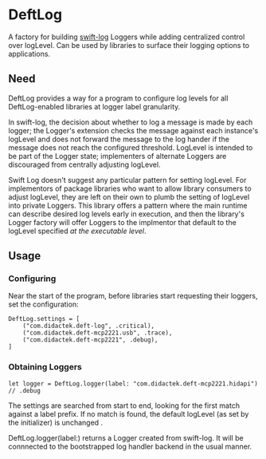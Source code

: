# DeftLog

A factory for building [swift-log](https://github.com/apple/swift-log) Loggers while adding
centralized control over logLevel. Can be used by libraries to surface their logging options
to applications.

## Need

DeftLog provides a way for a program to configure log levels for all DeftLog-enabled
libraries at logger label granularity.

In swift-log, the decision about whether to log a message is made by each logger;
the Logger's extension checks the message against each instance's logLevel and
does not forward the message to the log hander if the message does not reach the
configured threshold. LogLevel is intended to be part of the Logger state; implementers
of alternate Loggers are discouraged from centrally adjusting logLevel.

Swift Log doesn't suggest any particular pattern for setting logLevel. For implementors
of package libraries who want to allow library consumers to adjust logLevel, they are left
on their own to plumb the setting of logLevel into private Loggers. This library offers a
pattern where the main runtime can describe desired log levels early in execution, and
then the library's Logger factory will offer Loggers to the implmentor that default to the
logLevel specified *at the executable level*.


## Usage

### Configuring

Near the start of the program, before libraries start requesting their loggers, set the configuration:

    DeftLog.settings = [
        ("com.didactek.deft-log", .critical),
        ("com.didactek.deft-mcp2221.usb", .trace),
        ("com.didactek.deft-mcp2221", .debug),
    ]

### Obtaining Loggers

    let logger = DeftLog.logger(label: "com.didactek.deft-mcp2221.hidapi") // .debug

The settings are searched from start to end, looking for the first match against a label prefix. If no
match is found, the default logLevel (as set by the initializer) is unchanged .

DeftLog.logger(label:) returns a Logger created from swift-log. It will be connnected to the
bootstrapped log handler backend in the usual manner.
